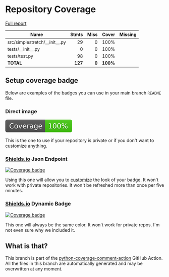 # Repository Coverage

[Full report](https://htmlpreview.github.io/?https://github.com/Mews/simpleaudiostretch/blob/python-coverage-comment-action-data/htmlcov/index.html)

| Name                              |    Stmts |     Miss |    Cover |   Missing |
|---------------------------------- | -------: | -------: | -------: | --------: |
| src/simplestretch/\_\_init\_\_.py |       29 |        0 |     100% |           |
| tests/\_\_init\_\_.py             |        0 |        0 |     100% |           |
| tests/test.py                     |       98 |        0 |     100% |           |
|                         **TOTAL** |  **127** |    **0** | **100%** |           |


## Setup coverage badge

Below are examples of the badges you can use in your main branch `README` file.

### Direct image

[![Coverage badge](https://raw.githubusercontent.com/Mews/simpleaudiostretch/python-coverage-comment-action-data/badge.svg)](https://htmlpreview.github.io/?https://github.com/Mews/simpleaudiostretch/blob/python-coverage-comment-action-data/htmlcov/index.html)

This is the one to use if your repository is private or if you don't want to customize anything.

### [Shields.io](https://shields.io) Json Endpoint

[![Coverage badge](https://img.shields.io/endpoint?url=https://raw.githubusercontent.com/Mews/simpleaudiostretch/python-coverage-comment-action-data/endpoint.json)](https://htmlpreview.github.io/?https://github.com/Mews/simpleaudiostretch/blob/python-coverage-comment-action-data/htmlcov/index.html)

Using this one will allow you to [customize](https://shields.io/endpoint) the look of your badge.
It won't work with private repositories. It won't be refreshed more than once per five minutes.

### [Shields.io](https://shields.io) Dynamic Badge

[![Coverage badge](https://img.shields.io/badge/dynamic/json?color=brightgreen&label=coverage&query=%24.message&url=https%3A%2F%2Fraw.githubusercontent.com%2FMews%2Fsimpleaudiostretch%2Fpython-coverage-comment-action-data%2Fendpoint.json)](https://htmlpreview.github.io/?https://github.com/Mews/simpleaudiostretch/blob/python-coverage-comment-action-data/htmlcov/index.html)

This one will always be the same color. It won't work for private repos. I'm not even sure why we included it.

## What is that?

This branch is part of the
[python-coverage-comment-action](https://github.com/marketplace/actions/python-coverage-comment)
GitHub Action. All the files in this branch are automatically generated and may be
overwritten at any moment.
